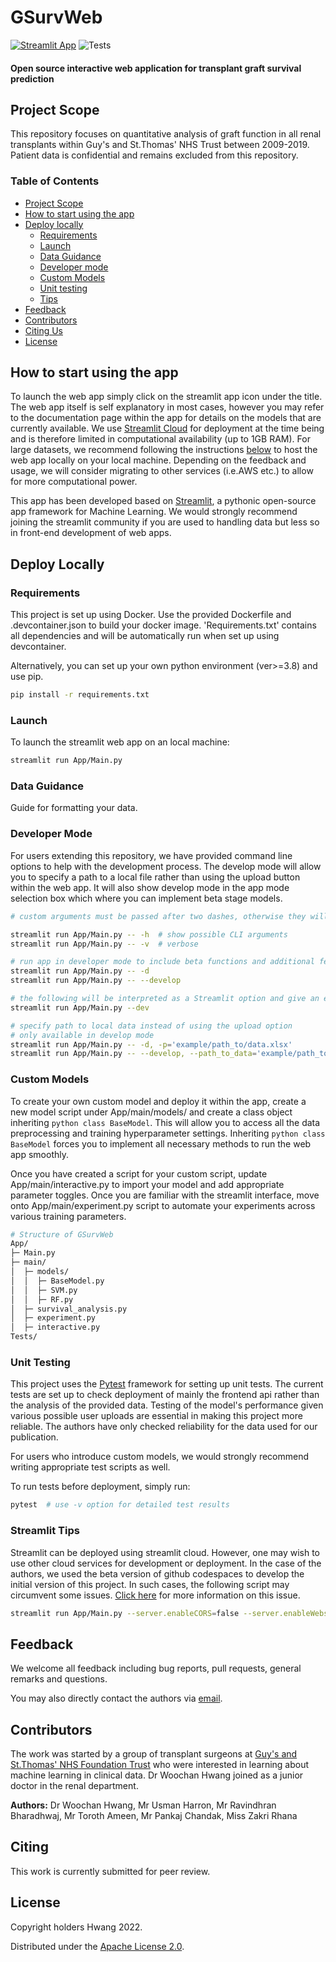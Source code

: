 # GSurvWeb

[![Streamlit App](https://static.streamlit.io/badges/streamlit_badge_black_white.svg)](https://woochan-hwang-gsurvweb-appmain-ke01om.streamlitapp.com/)
![Tests](https://github.com/woochan-hwang/GSurvWeb/actions/workflows/main.yml/badge.svg)

#### Open source interactive web application for transplant graft survival prediction  

## Project Scope
This repository focuses on quantitative analysis of graft function in all renal transplants within Guy's and St.Thomas' NHS Trust between 2009-2019. Patient data is confidential and remains excluded from this repository. 


### **Table of Contents**
<!-- created with help from https://github.com/ekalinin/github-markdown-toc and further manual adjustments -->

* [Project Scope](#project-scope)
* [How to start using the app](#how-to-start-using-the-app)
* [Deploy locally](#deploying-locally)
   * [Requirements](#requirements)
   * [Launch](#launch)
   * [Data Guidance](#data-guidance)
   * [Developer mode](#developer-mode)
   * [Custom Models](#custom-models)
   * [Unit testing](#unit-testing)
   * [Tips](#streamlit-tips)
* [Feedback](#feedback)
* [Contributors](#contributors)
* [Citing Us](#citing)
* [License](#license)

## How to start using the app

To launch the web app simply click on the streamlit app icon under the title. The web app itself is self explanatory in most cases, however you may refer to the documentation page within the app for details on the models that are currently available. We use [Streamlit Cloud](https://streamlit.io/cloud) for deployment at the time being and is therefore limited in computational availability (up to 1GB RAM). For large datasets, we recommend following the instructions [below](#deploy-locally) to host the web app locally on your local machine. Depending on the feedback and usage, we will consider migrating to other services (i.e.AWS etc.) to allow for more computational power. 

This app has been developed based on [Streamlit](https://streamlit.io/), a pythonic open-source app framework for Machine Learning. We would strongly recommend joining the streamlit community if you are used to handling data but less so in front-end development of web apps. 

## Deploy Locally

### Requirements

This project is set up using Docker. Use the provided Dockerfile and .devcontainer.json to build your docker image. 'Requirements.txt' contains all dependencies and will be automatically run when set up using devcontainer. 

Alternatively, you can set up your own python environment (ver>=3.8) and use pip.
 ```bash
pip install -r requirements.txt
```

### Launch 

To launch the streamlit web app on an local machine:
```bash
streamlit run App/Main.py
```

### Data Guidance

Guide for formatting your data. 

### Developer Mode

For users extending this repository, we have provided command line options to help with the development process. The develop mode will allow you to specify a path to a local file rather than using the upload button within the web app. It will also show develop mode in the app mode selection box which where you can implement beta stage models. 

```bash
# custom arguments must be passed after two dashes, otherwise they will be interpreted as arguments to Streamlit itself.

streamlit run App/Main.py -- -h  # show possible CLI arguments
streamlit run App/Main.py -- -v  # verbose

# run app in developer mode to include beta functions and additional features
streamlit run App/Main.py -- -d
streamlit run App/Main.py -- --develop

# the following will be interpreted as a Streamlit option and give an error
streamlit run App/Main.py --dev

# specify path to local data instead of using the upload option 
# only available in develop mode 
streamlit run App/Main.py -- -d, -p='example/path_to/data.xlsx'
streamlit run App/Main.py -- --develop, --path_to_data='example/path_to/data.xlsx'
```


### Custom Models

To create your own custom model and deploy it within the app, create a new model script under App/main/models/ and create a class object inheriting ```python class BaseModel```. This will allow you to access all the data preprocessing and training hyperparameter settings. Inheriting ```python class BaseModel``` forces you to implement all necessary methods to run the web app smoothly. 

Once you have created a script for your custom script, update App/main/interactive.py to import your model and add appropriate parameter toggles. Once you are familiar with the streamlit interface, move onto App/main/experiment.py script to automate your experiments across various training parameters. 

```bash
# Structure of GSurvWeb
App/
├─ Main.py
├─ main/
│  ├─ models/
│  │  ├─ BaseModel.py
│  │  ├─ SVM.py
│  │  ├─ RF.py
│  ├─ survival_analysis.py
│  ├─ experiment.py
│  ├─ interactive.py
Tests/
```


### Unit Testing

This project uses the [Pytest](https://docs.pytest.org/en/7.1.x/) framework for setting up unit tests. The current tests are set up to check deployment of mainly the frontend api rather than the analysis of the provided data. Testing of the model's performance given various possible user uploads are essential in making this project more reliable. The authors have only checked reliability for the data used for our publication. 

For users who introduce custom models, we would strongly recommend writing appropriate test scripts as well. 

To run tests before deployment, simply run: 

```bash
pytest  # use -v option for detailed test results
```


### Streamlit Tips

Streamlit can be deployed using streamlit cloud. However, one may wish to use other cloud services for development or deployment. In the case of the authors, we used the beta version of github codespaces to develop the initial version of this project. In such cases, the following script may circumvent some issues. [Click here](https://docs.streamlit.io/knowledge-base/deploy/remote-start) for more information on this issue.

```bash
streamlit run App/Main.py --server.enableCORS=false --server.enableWebsocketCompression=false -- [custom arguments]
```


## Feedback 

We welcome all feedback including bug reports, pull requests, general remarks and questions. 

You may also directly contact the authors via [email](mailto:woochan.hwang14@alumni.imperial.ac.uk).


## Contributors 

The work was started by a group of transplant surgeons at [Guy's and St.Thomas' NHS Foundation Trust](https://www.guysandstthomas.nhs.uk/) who were interested in learning about machine learning in clinical data. Dr Woochan Hwang joined as a junior doctor in the renal department. 

**Authors:**
Dr Woochan Hwang, Mr Usman Harron, Mr Ravindhran Bharadhwaj, Mr Toroth Ameen, Mr Pankaj Chandak, Miss Zakri Rhana 

## Citing 
This work is currently submitted for peer review. 


## License

Copyright holders Hwang 2022. 

Distributed under the [Apache License 2.0](https://github.com/woochan-hwang/GSurvWeb/blob/main/LICENSE). 
